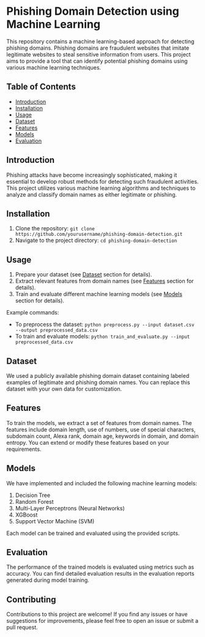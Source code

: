 # Phishing Domain Detection using Machine Learning


This repository contains a machine learning-based approach for detecting phishing domains. Phishing domains are fraudulent websites that imitate legitimate websites to steal sensitive information from users. This project aims to provide a tool that can identify potential phishing domains using various machine learning techniques.

## Table of Contents

- [Introduction](#introduction)
- [Installation](#installation)
- [Usage](#usage)
- [Dataset](#dataset)
- [Features](#features)
- [Models](#models)
- [Evaluation](#evaluation)

## Introduction

Phishing attacks have become increasingly sophisticated, making it essential to develop robust methods for detecting such fraudulent activities. This project utilizes various machine learning algorithms and techniques to analyze and classify domain names as either legitimate or phishing.

## Installation

1. Clone the repository: `git clone https://github.com/yourusername/phishing-domain-detection.git`
2. Navigate to the project directory: `cd phishing-domain-detection`

## Usage

1. Prepare your dataset (see [Dataset](#dataset) section for details).
2. Extract relevant features from domain names (see [Features](#features) section for details).
3. Train and evaluate different machine learning models (see [Models](#models) section for details).

Example commands:
- To preprocess the dataset: `python preprocess.py --input dataset.csv --output preprocessed_data.csv`
- To train and evaluate models: `python train_and_evaluate.py --input preprocessed_data.csv`

## Dataset

We used a publicly available phishing domain dataset containing labeled examples of legitimate and phishing domain names. You can replace this dataset with your own data for customization.

## Features

To train the models, we extract a set of features from domain names. The features include domain length, use of numbers, use of special characters, subdomain count, Alexa rank, domain age, keywords in domain, and domain entropy. You can extend or modify these features based on your requirements.

## Models

We have implemented and included the following machine learning models:

1. Decision Tree
2. Random Forest
3. Multi-Layer Perceptrons (Neural Networks)
4. XGBoost
5. Support Vector Machine (SVM)

Each model can be trained and evaluated using the provided scripts.

## Evaluation

The performance of the trained models is evaluated using metrics such as accuracy. You can find detailed evaluation results in the evaluation reports generated during model training.

## Contributing

Contributions to this project are welcome! If you find any issues or have suggestions for improvements, please feel free to open an issue or submit a pull request.
